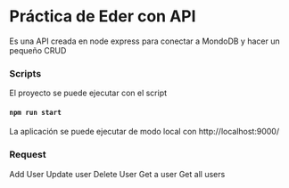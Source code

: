 # Práctica de Eder con API
Es una API creada en node express para conectar a MondoDB y hacer un pequeño CRUD

### Scripts

El proyecto se puede ejecutar con el script

#### `npm run start`

La aplicación se puede ejecutar de modo local con http://localhost:9000/

### Request
Add User
Update user
Delete User
Get a user
Get all users
